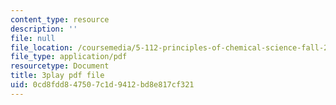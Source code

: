 ```yaml
---
content_type: resource
description: ''
file: null
file_location: /coursemedia/5-112-principles-of-chemical-science-fall-2005/0cd8fdd847507c1d9412bd8e817cf321_YpkKYmQBwY.pdf
file_type: application/pdf
resourcetype: Document
title: 3play pdf file
uid: 0cd8fdd8-4750-7c1d-9412-bd8e817cf321
---
```

